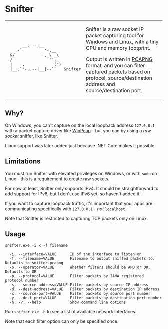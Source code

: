 Snifter
=======

<table border="0">
 <tr>
    <td>
      <pre>
      __.---,__
   .-`         '-,__
 &/           ',_\ _\
 /               '',_
 |    .            (")
 |__.`'-..--|__|--``   Snifter
      </pre>
    </td>
    <td>
      <p>Snifter is a raw socket IP packet capturing tool for Windows and Linux, with a tiny CPU and memory footprint.</p>
      <p>Output is written in <a href="https://github.com/pcapng/pcapng">PCAPNG</a> format, and you can filter captured packets based on protocol, source/destination address and source/destination port.</p>
    </td>
 </tr>
</table>

Why?
----

On Windows, you can't capture on the local loopback address `127.0.0.1` with a packet capture driver like [WinPcap](https://wiki.wireshark.org/WinPcap) - but you can by using a *raw socket* sniffer, like Snifter.

Linux support was later added just because .NET Core makes it possible.

Limitations
-----------

You must run Snifter with elevated privileges on Windows, or with `sudo` on Linux - this is a  requirement to create raw sockets.

For now at least, Snifter only supports IPv4. It should be straightforward to add support for IPv6, but I don't use IPv6 yet, so haven't added it.

If you want to capture loopback traffic, it's important that your apps are communicating specifically with `127.0.0.1` - *not* `localhost`.

Note that Snifter is restricted to capturing TCP packets only on Linux.

Usage
-----

````
snifter.exe -i x -f filename

  -i, --interface=VALUE      ID of the interface to listen on
  -f, --filename=VALUE       Filename to output sniffed packets to. Defaults to snifter.pcapng
  -o, --operator=VALUE       Whether filters should be AND or OR. Defaults to OR
  -p, --protocol=VALUE       Filter packets by IANA registered protocol number
  -s, --source-address=VALUE Filter packets by source IP address
  -d, --dest-address=VALUE   Filter packets by destination IP address
  -x, --source-port=VALUE    Filter packets by source port number
  -y, --dest-port=VALUE      Filter packets by destination port number
  -h, -?, --help             Show command line options
````

Run `snifter.exe -h` to see a list of available network interfaces.

Note that each filter option can only be specified once.
